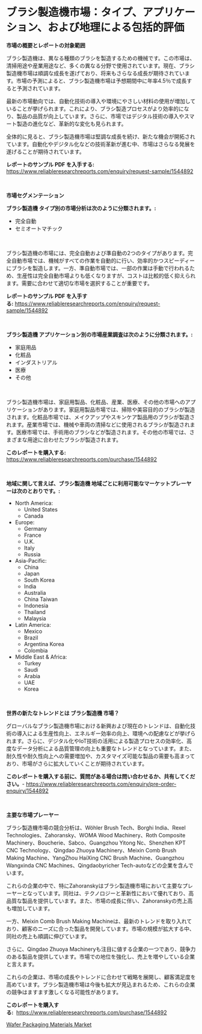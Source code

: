 <p><h1>ブラシ製造機市場：タイプ、アプリケーション、および地理による包括的評価</h1></p><p><strong>市場の概要とレポートの対象範囲</strong></p>
<p><p>ブラシ製造機は、異なる種類のブラシを製造するための機械です。この市場は、清掃用途や産業用途など、多くの異なる分野で使用されています。現在、ブラシ製造機市場は順調な成長を遂げており、将来もさらなる成長が期待されています。市場の予測によると、ブラシ製造機市場は予想期間中に年率4.5％で成長すると予測されています。</p><p>最新の市場動向では、自動化技術の導入や環境にやさしい材料の使用が増加していることが挙げられます。これにより、ブラシ製造プロセスがより効率的になり、製品の品質が向上しています。さらに、市場ではデジタル技術の導入やスマート製造の進化など、革新的な変化も見られます。</p><p>全体的に見ると、ブラシ製造機市場は堅調な成長を続け、新たな機会が開拓されています。自動化やデジタル化などの技術革新が進む中、市場はさらなる発展を遂げることが期待されています。</p></p>
<p><strong>レポートのサンプル PDF を入手する:</strong> <a href="https://www.reliableresearchreports.com/enquiry/request-sample/1544892">https://www.reliableresearchreports.com/enquiry/request-sample/1544892</a></p>
<p>&nbsp;</p>
<p><strong>市場セグメンテーション</strong></p>
<p><strong>ブラシ製造機 タイプ別の市場分析は次のように分類されます。:</strong></p>
<p><ul><li>完全自動</li><li>セミオートマチック</li></ul></p>
<p>&nbsp;</p>
<p><p>ブラシ製造機の市場には、完全自動および準自動の2つのタイプがあります。完全自動市場では、機械がすべての作業を自動的に行い、効率的かつスピーディーにブラシを製造します。一方、準自動市場では、一部の作業は手動で行われるため、生産性は完全自動市場よりも低くなりますが、コストは比較的低く抑えられます。需要に合わせて適切な市場を選択することが重要です。</p></p>
<p><strong>レポートのサンプル PDF を入手する:</strong>&nbsp;<a href="https://www.reliableresearchreports.com/enquiry/request-sample/1544892">https://www.reliableresearchreports.com/enquiry/request-sample/1544892</a></p>
<p>&nbsp;</p>
<p><strong> ブラシ製造機 アプリケーション別の市場産業調査は次のように分類されます。:</strong></p>
<p><ul><li>家庭用品</li><li>化粧品</li><li>インダストリアル</li><li>医療</li><li>その他</li></ul></p>
<p>&nbsp;</p>
<p><p>ブラシ製造機市場は、家庭用製品、化粧品、産業、医療、その他の市場へのアプリケーションがあります。家庭用製品市場では、掃除や美容目的のブラシが製造されます。化粧品市場では、メイクアップやスキンケア製品用のブラシが製造されます。産業市場では、機械や車両の清掃などに使用されるブラシが製造されます。医療市場では、手術用のブラシなどが製造されます。その他の市場では、さまざまな用途に合わせたブラシが製造されます。</p></p>
<p><strong>このレポートを購入する:</strong>&nbsp; <a href="https://www.reliableresearchreports.com/purchase/1544892">https://www.reliableresearchreports.com/purchase/1544892</a></p>
<p>&nbsp;</p>
<p><strong>地域に関して言えば、ブラシ製造機 地域ごとに利用可能なマーケットプレーヤーは次のとおりです。:</strong></p>
<p><ul>
    <li>
        North America:
        <ul>
            <li>United States</li>
            <li>Canada</li>
        </ul>
    </li>
    <li>
        Europe:
        <ul>
            <li>Germany</li>
            <li>France</li>
            <li>U.K.</li>
            <li>Italy</li>
            <li>Russia</li>
        </ul>
    </li>
    <li>
        Asia-Pacific:
        <ul>
            <li>China</li>
            <li>Japan</li>
            <li>South Korea</li>
            <li>India</li>
            <li>Australia</li>
            <li>China Taiwan</li>
            <li>Indonesia</li>
            <li>Thailand</li>
            <li>Malaysia</li>
        </ul>
    </li>
    <li>
        Latin America:
        <ul>
            <li>Mexico</li>
            <li>Brazil</li>
            <li>Argentina Korea</li>
            <li>Colombia</li>
        </ul>
    </li>
    <li>
        Middle East & Africa:
        <ul>
            <li>Turkey</li>
            <li>Saudi</li>
            <li>Arabia</li>
            <li>UAE</li>
            <li>Korea</li>
        </ul>
    </li>
    </ul></p>
<p>&nbsp;</p>
<p><strong>世界の新たなトレンドとは ブラシ製造機 市場？</strong></p>
<p><p>グローバルなブラシ製造機市場における新興および現在のトレンドは、自動化技術の導入による生産性向上、エネルギー効率の向上、環境への配慮などが挙げられます。さらに、デジタル化やIoT技術の活用による製造プロセスの効率化、高度なデータ分析による品質管理の向上も重要なトレンドとなっています。また、耐久性や耐久性向上への需要増加や、カスタマイズ可能な製品の需要も高まっており、市場がさらに拡大していくことが期待されています。</p></p>
<p><strong>このレポートを購入する前に、質問がある場合は問い合わせるか、共有してください。</strong>- <a href="https://www.reliableresearchreports.com/enquiry/pre-order-enquiry/1544892">https://www.reliableresearchreports.com/enquiry/pre-order-enquiry/1544892</a></p>
<p>&nbsp;</p>
<p><strong>主要な市場プレーヤー</strong></p>
<p><p>ブラシ製造機市場の競合分析は、Wöhler Brush Tech、Borghi India、Rexel Technologies、Zahoransky、WOMA Wood Machinery、Roth Composite Machinery、Boucherie、Sabco、Guangzhou Yitong Nc、Shenzhen KPT CNC Technology、Qingdao Zhuoya Machinery、Meixin Comb Brush Making Machine、YangZhou HaiXing CNC Brush Machine、Guangzhou Wangxinda CNC Machines、Qingdaobyricher Tech-autoなどの企業を含んでいます。 </p><p>これらの企業の中で、特にZahoranskyはブラシ製造機市場において主要なプレーヤーとなっています。同社は、テクノロジーと革新性において優れており、高品質な製品を提供しています。また、市場の成長に伴い、Zahoranskyの売上高も増加しています。</p><p>一方、Meixin Comb Brush Making Machineは、最新のトレンドを取り入れており、顧客のニーズに合った製品を開発しています。市場の規模が拡大する中、同社の売上も順調に伸びています。</p><p>さらに、Qingdao Zhuoya Machineryも注目に値する企業の一つであり、競争力のある製品を提供しています。市場での地位を強化し、売上を増やしている企業と言えます。</p><p>これらの企業は、市場の成長やトレンドに合わせて戦略を展開し、顧客満足度を高めています。ブラシ製造機市場は今後も拡大が見込まれるため、これらの企業の競争はますます激しくなる可能性があります。</p></p>
<p><strong>このレポートを購入する:</strong>&nbsp;&nbsp;<a href="https://www.reliableresearchreports.com/purchase/1544892">https://www.reliableresearchreports.com/purchase/1544892</a></p>
<p><p><a href="https://github.com/kathiaseamanalvaradovlprc2h/Market-Research-Report-List-1/blob/main/wafer-packaging-materials-market.md">Wafer Packaging Materials Market</a></p></p>